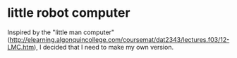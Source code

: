 little robot computer
=======

Inspired by the "little man computer"
(http://elearning.algonquincollege.com/coursemat/dat2343/lectures.f03/12-LMC.htm),
I decided that I need to make my own version.
